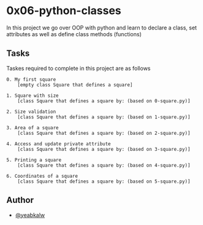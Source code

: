 
#  0x06-python-classes

In this project we go over OOP with python and learn to declare a class, set attributes as well as define class methods (functions)


## Tasks
Taskes required to complete in this project are as follows

    0. My first square
        [empty class Square that defines a square]
    
    1. Square with size
        [class Square that defines a square by: (based on 0-square.py)]
    
    2. Size validation
        [class Square that defines a square by: (based on 1-square.py)]

    3. Area of a square
        [class Square that defines a square by: (based on 2-square.py)]
    
    4. Access and update private attribute
        [class Square that defines a square by: (based on 3-square.py)]

    5. Printing a square
        [class Square that defines a square by: (based on 4-square.py)]
    
    6. Coordinates of a square
        [class Square that defines a square by: (based on 5-square.py)]


## Author

- [@yeabkalw](https://www.github.com/yeabkalw)

